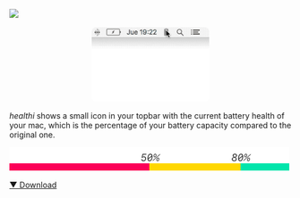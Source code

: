 
![](https://raw.githubusercontent.com/pablopunk/healthi/master/assets/biglogo.png)

<p align="center">
  <a href="https://github.com/pablopunk/art/raw/master/healthi/screenshot.gif"><img style="border-radius: 8px; width: 210px" src="https://github.com/pablopunk/art/raw/master/healthi/screenshot.gif" alt="Healthi app" /></a>
</p>

_healthi_ shows a small icon in your topbar with the current battery health of your mac, which is the percentage of your battery capacity compared to the original one.

![health](https://github.com/pablopunk/art/raw/master/healthi/health.png)

[▼ Download](https://github.com/pablopunk/healthi/releases/latest)

